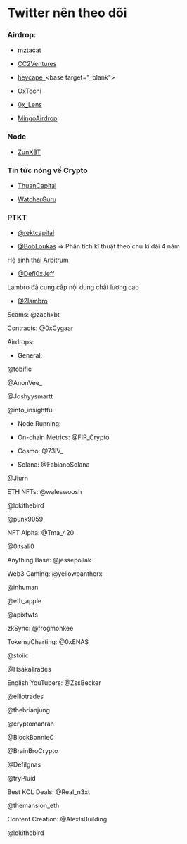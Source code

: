 # Twitter nên theo dõi

### Airdrop:

- [mztacat](https://x.com/mztacat)<base target="_blank">

- [CC2Ventures](https://x.com/CC2Ventures)<base target="_blank">

- [heycape_](https://x.com/heycape_)<base target="_blank">

- [OxTochi](https://x.com/OxTochi)<base target="_blank">

- [0x_Lens](https://x.com/0x_Lens)<base target="_blank">

- [MingoAirdrop](https://x.com/MingoAirdrop)<base target="_blank">

### Node

- [ZunXBT](https://x.com/ZunXBT)<base target="_blank">

### Tin tức nóng về Crypto

- [ThuanCapital](https://x.com/ThuanCapital)<base target="_blank">

- [WatcherGuru](https://x.com/WatcherGuru)<base target="_blank">


### PTKT

- [@rektcapital](https://x.com/rektcapital)<base target="_blank">

- [@BobLoukas](https://x.com/BobLoukas)<base target="_blank"> => Phân tích kĩ thuật theo chu kì dài 4 năm


Hệ sinh thái Arbitrum

- [@Defi0xJeff](https://x.com/Defi0xJeff)<base target="_blank">

Lambro đã cung cấp nội dung chất lượng cao

- [@2lambro](https://x.com/2lambro)<base target="_blank">



Scams: 
@zachxbt

Contracts: 
@0xCygaar


Airdrops:
- General: 

@tobific
 
@AnonVee_
 
@Joshyysmartt
 
@info_insightful

- Node Running: 


- On-chain Metrics: 
@FIP_Crypto

- Cosmo: 
@73lV_

- Solana: 
@FabianoSolana

 
@Jiurn

ETH NFTs: 
@waleswoosh
 
@lokithebird
 
@punk9059

NFT Alpha: 
@Tma_420
 
@0itsali0

Anything Base: 
@jessepollak

Web3 Gaming: 
@yellowpantherx
 
@inhuman
 
@eth_apple
 
@apixtwts

zkSync: 
@frogmonkee


Tokens/Charting: 
@0xENAS
 
@stoiic
 
@HsakaTrades


English YouTubers: 
@ZssBecker
 
@elliotrades
 
@thebrianjung
 
@cryptomanran

 
@BlockBonnieC
 
@BrainBroCrypto

 
@DefiIgnas
 
@tryPluid


Best KOL Deals: 
@Real_n3xt
 
@themansion_eth

Content Creation: 
@AlexIsBuilding
 
@lokithebird





